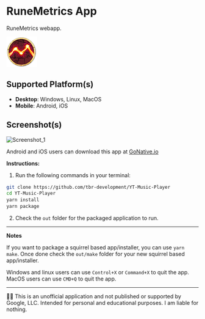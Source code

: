 # RuneMetrics App
RuneMetrics webapp.

![RuneMetrics][ICON]


## Supported Platform(s)

 * **Desktop**: Windows, Linux, MacOS
 * **Mobile**: Android, iOS

## Screenshot(s)

![Screenshot_1][MOBILE_SCREENSHOT]

Android and iOS users can download this app at [GoNative.io][GONATIVE]


**Instructions:**

1. Run the following commands in your terminal:

```sh
git clone https://github.com/tbr-development/YT-Music-Player
cd YT-Music-Player
yarn install
yarn package
```

2. Check the `out` folder for the packaged application to run.

---

**Notes**

If you want to package a squirrel based app/installer, you can use `yarn make`. Once done check the `out/make` folder for your new squirrel based app/installer.

Windows and linux users can use `Control+X` or `Command+X` to quit the app.
MacOS users can use `CMD+Q` to quit the app.

---

🧑‍⚖️ This is an unofficial application and not published or supported by Google, LLC. Intended for personal and educational purposes. I am liable for nothing.

[GONATIVE]: https://gonative.io/share/qybzoe

[MOBILE_SCREENSHOT]: https://user-images.githubusercontent.com/17615050/258685135-32d2aab6-5a12-435c-b1af-d08415635703.png

[ICON]: res/icon.png

